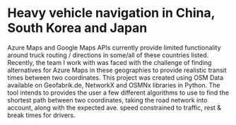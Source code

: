 # Heavy vehicle navigation in China, South Korea and Japan
Azure Maps and Google Maps APIs currently provide limited functionality around truck routing / directions in some/all of these countries listed. Recently, the team I work with was faced with the challenge of finding alternatives for Azure Maps in these geographies to provide realistic transit times between two coordinates. This project was created using OSM Data available on Geofabrik.de, NetworkX and OSMNx libraries in Python.
The tool intends to provides the user a few different algorithms to use to find the shortest path between two coordinates, taking the road network into account, along with the expected ave. speed constrained to traffic, rest & break times for drivers.
